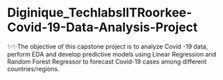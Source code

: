 # Diginique_TechlabsIITRoorkee-Covid-19-Data-Analysis-Project
✨✨The objective of this capstone project is to analyze Covid -19 data, perform EDA and develop predictive models using Linear Regression and Random Forest Regressor to forecast Covid-19 cases among different countries/regions.
